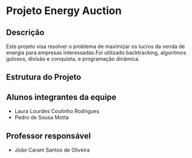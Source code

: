 # Projeto Energy Auction

## Descrição

Este projeto visa resolver o problema de maximizar os lucros da venda de energia para empresas interessadas.Foi utilizado backtracking, algoritmos gulosos, divisão e conquista, e programação dinâmica.

## Estrutura do Projeto

## Alunos integrantes da equipe

* Laura Lourdes Coutinho Rodrigues
* Pedro de Sousa Motta

## Professor responsável

* João Caram Santos de Oliveira

